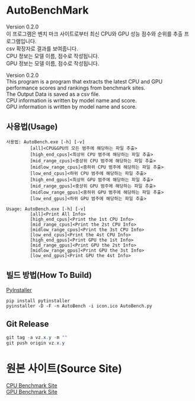 # AutoBenchMark

Version 0.2.0<br>
이 프로그램은 벤치 마크 사이트로부터 최신 CPU와 GPU 성능 점수와 순위를 추출 프로그램입니다.<br>
csv 확장자로 결과를 보여줍니다.<br>
CPU 정보는 모델 이름, 점수로 작성됩니다.<br>
GPU 정보는 모델 이름, 점수로 작성됩니다.<br>

Version 0.2.0<br>
This program is a program that extracts the latest CPU and GPU performance scores and rankings from benchmark sites.<br>
The Output Data is saved as a csv file.<br>
CPU information is written by model name and score.<br>
GPU information is written by model name and score.<br>

## 사용법(Usage)
```
사용법: AutoBench.exe [-h] [-v]
         [all]<CPU&GPU의 모든 범주에 해당하는 파일 추출>
         [high_end_cpus]<최상위 CPU 범주에 해당하는 파일 추출>
         [mid_range_cpus]<중상위 CPU 범주에 해당하는 파일 추출>
         [midlow_range_cpus]<중하위 CPU 범주에 해당하는 파일 추출>
         [low_end_cpus]<하위 CPU 범주에 해당하는 파일 추출>
         [high_end_gpus]<최상위 GPU 범주에 해당하는 파일 추출>
         [mid_range_gpus]<중상위 GPU 범주에 해당하는 파일 추출>
         [midlow_range_gpus]<중하위 GPU 범주에 해당하는 파일 추출>
         [low_end_gpus]<하위 GPU 범주에 해당하는 파일 추출>
```

```
Usage: AutoBench.exe [-h] [-v]
         [all]<Print All Info>
         [high_end_cpus]<Print the 1st CPU Info>
         [mid_range_cpus]<Print the 2st CPU Info>
         [midlow_range_cpus]<Print the 3st CPU Info>
         [low_end_cpus]<Print the 4st CPU Info>
         [high_end_gpus]<Print GPU the 1st Info>
         [mid_range_gpus]<Print GPU the 2st Info>
         [midlow_range_gpus]<Print GPU the 3st Info>
         [low_end_gpus]<Print GPU the 4st Info>
```

## 빌드 방법(How To Build)
[PyInstaller](https://pyinstaller.readthedocs.io/en/stable/usage.html)
```
pip install pytinstaller
pyinstaller -D -F -n AutoBench -i icon.ico AutoBench.py
```

## Git Release
```Java
git tag -a vz.x.y -m ""
git push origin vz.x.y
```

# 원본 사이트(Source Site)

[CPU Benchmark Site](https://www.cpubenchmark.net/)<br>
[GPU Benchmark Site](https://www.videocardbenchmark.net/)

